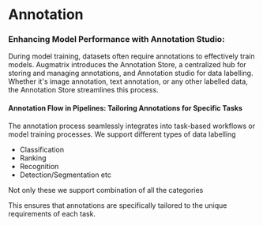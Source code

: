 # Annotation

### Enhancing Model Performance with Annotation Studio:

During model training, datasets often require annotations to effectively train models. Augmatrix introduces the Annotation Store, a centralized hub for storing and managing annotations, and Annotation studio for data labelling.  Whether it's image annotation, text annotation, or any other labelled data, the Annotation Store streamlines this process.

#### Annotation Flow in Pipelines: Tailoring Annotations for Specific Tasks

The annotation process seamlessly integrates into task-based workflows or model training processes. We support different types of data labelling

* Classification
* Ranking
* Recognition
* Detection/Segmentation etc

Not only these we support combination of all the categories&#x20;

This ensures that annotations are specifically tailored to the unique requirements of each task.

####
